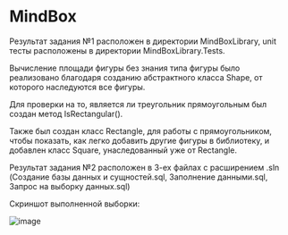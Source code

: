 # MindBox

Результат задания №1 расположен в директории MindBoxLibrary, unit тесты расположены в директории MindBoxLibrary.Tests.

Вычисление площади фигуры без знания типа фигуры было реализовано благодаря созданию абстрактного класса Shape, от которого наследуются все фигуры.

Для проверки на то, является ли треугольник прямоугольным был создан метод IsRectangular(). 

Также был создан класс Rectangle, для работы с прямоугольником, чтобы показать, как легко добавить другие фигуры в библиотеку, и добавлен класс Square, унаследованный уже от Rectangle. 

Результат задания №2 расположен в 3-ех файлах с расширением .sln (Создание базы данных и сущностей.sql, Заполнение данными.sql, Запрос на выборку данных.sql)

Скриншот выполненной выборки:


![image](https://user-images.githubusercontent.com/76443145/179091694-95d72abc-54a2-41d2-946a-1488bbf3a888.png)
